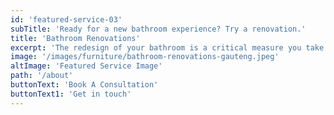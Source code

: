 ```yaml
---
id: 'featured-service-03'
subTitle: 'Ready for a new bathroom experience? Try a renovation.'
title: 'Bathroom Renovations'
excerpt: 'The redesign of your bathroom is a critical measure you take as it adds value to your house.If you’re looking to fully renovate your bathroom and update your soft furnishings, our team interior decorators, architectures ,contractors will assist with a full new bathroom scheme.Our bathroom renovation service focuses on updating your interiors through core design elements such as flooring, lighting, ceilings, skirtings and doors to create a new design language.Get in touch with our consultant and start your journey on getting a functional, aesthetically pleasing, and efficient bathroom space that meets your specific needs and preferences.'
image: '/images/furniture/bathroom-renovations-gauteng.jpeg'
altImage: 'Featured Service Image'
path: '/about'
buttonText: 'Book A Consultation'
buttonText1: 'Get in touch'
---
```


